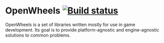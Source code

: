 # OpenWheels [![Build status](https://travis-ci.org/Jjagg/OpenWheels.svg?branch=master)](https://travis-ci.org/Jjagg/OpenWheels)

OpenWheels is a set of libraries written mostly for use in game development. Its goal is to provide platform-agnostic and engine-agnostic solutions to common problems.

